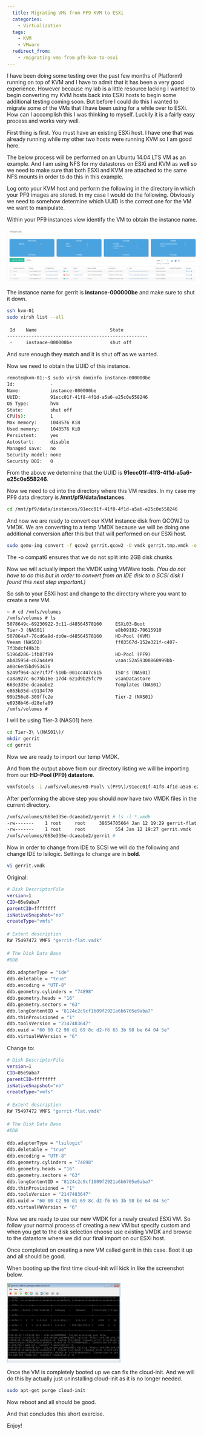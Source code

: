 ```yaml
---
  title: Migrating VMs from PF9 KVM to ESXi
  categories:
    - Virtualization
  tags:
    - KVM
    - VMware
  redirect_from:
    - /migrating-vms-from-pf9-kvm-to-esxi
---
```


I have been doing some testing over the past few months of Platform9
running on top of KVM and I have to admit that it has been a very good
experience. However because my lab is a little resource lacking I wanted
to begin converting my KVM hosts back into ESXi hosts to begin some
additional testing coming soon. But before I could do this I wanted to
migrate some of the VMs that I have been using for a while over to ESXi.
How can I accomplish this I was thinking to myself. Luckily it is a
fairly easy process and works very well.

First thing is first. You must have an existing ESXi host. I have one
that was already running while my other two hosts were running KVM so I
am good here.

The below process will be performed on an Ubuntu 14.04 LTS VM as an
example. And I am using NFS for my datastores on ESXi and KVM as well so
we need to make sure that both ESXi and KVM are attached to the same NFS
mounts in order to do this in this example.

Log onto your KVM host and perform the following in the directory in
which your PF9 images are stored. In my case I would do the following.
Obviously we need to somehow determine which UUID is the correct one for
the VM we want to manipulate.

Within your PF9 instances view identify the VM to obtain the instance
name.

![Screen Shot 2016-01-12 at 2.55.02PM](../../assets/Screen-Shot-2016-01-12-at-2.55.02-PM-e1452830397633.png)

The instance name for gerrit is **instance-000000be** and make sure to
shut it down.

```bash
ssh kvm-01
sudo virsh list --all

 Id    Name                           State
----------------------------------------------------
 -     instance-000000be              shut off
```

And sure enough they match and it is shut off as we wanted.

Now we need to obtain the UUID of this instance.

```bash
remote@kvm-01:~$ sudo virsh dominfo instance-000000be
Id:             -
Name:           instance-000000be
UUID:           91ecc01f-41f8-4f1d-a5a6-e25c0e558246
OS Type:        hvm
State:          shut off
CPU(s):         1
Max memory:     1048576 KiB
Used memory:    1048576 KiB
Persistent:     yes
Autostart:      disable
Managed save:   no
Security model: none
Security DOI:   0
```

From the above we determine that the UUID is **91ecc01f-41f8-4f1d-a5a6-e25c0e558246**.

Now we need to cd into the directory where this VM resides. In my case
my PF9 data directory is **/mnt/pf9/data/instances**.

```bash
cd /mnt/pf9/data/instances/91ecc01f-41f8-4f1d-a5a6-e25c0e558246
```

And now we are ready to convert our KVM instance disk from QCOW2 to
VMDK. We are converting to a temp VMDK because we will be doing one
additional conversion after this but that will performed on our ESXi
host.

```bash
sudo qemu-img convert -f qcow2 gerrit.qcow2 -O vmdk gerrit.tmp.vmdk -o compat6
```

The -o compat6 ensures that we do not split into 2GB disk chunks.

Now we will actually import the VMDK using VMWare tools. _(You do not
have to do this but in order to convert from an IDE disk to a SCSI disk
I found this next step important.)_

So ssh to your ESXi host and change to the directory where you want to
create a new VM.

```raw
~ # cd /vmfs/volumes
/vmfs/volumes # ls
5078649c-69230922-3c11-d48564578160     ESXi03-Boot                             Tier-3 (NAS01)                          e8b09192-70615910
507864a7-76cd6a9d-db0e-d48564578160     HD-Pool (KVM)                           Veeam (NAS02)                           ff03567d-152e321f-c407-7f3bdcf49b3b
5196d286-1fb87f99                       HD-Pool (PF9)                           ab435954-c62a44e9                       vsan:52a59308860999bb-a80c6ed5bd953476
5249f964-a2e71f7f-510b-001cc447c615     ISO's (NAS01)                           ca8a927c-6c75b16e-17d4-621d9b25fc79     vsanDatastore
663e335e-dcaeabe2                       Templates (NAS01)                       e863b35d-c9134f70
99b256e8-309ffc2e                       Tier-2 (NAS01)                          e8938b46-d28efa89
/vmfs/volumes #
```

I will be using Tier-3 (NAS01) here.

```bash
cd Tier-3\ \(NAS01\)/
mkdir gerrit
cd gerrit
```

Now we are ready to import our temp VMDK.

And from the output above from our directory listing we will be
importing from our **HD-Pool (PF9) datastore**.

```bash
vmkfstools -i /vmfs/volumes/HD-Pool\ \(PF9\)/91ecc01f-41f8-4f1d-a5a6-e25c0e558246/gerrit.tmp.vmdk -d thin gerrit.vmdk
```

After performing the above step you should now have two VMDK files in
the current directory.

```bash
/vmfs/volumes/663e335e-dcaeabe2/gerrit # ls -l *.vmdk
-rw-------    1 root     root     38654705664 Jan 12 19:29 gerrit-flat.vmdk
-rw-------    1 root     root           554 Jan 12 19:27 gerrit.vmdk
/vmfs/volumes/663e335e-dcaeabe2/gerrit #
```

Now in order to change from IDE to SCSI we will do the following and
change IDE to lsilogic. Settings to change are in **bold**.

```bash
vi gerrit.vmdk
```

Original:

```bash
# Disk DescriptorFile
version=1
CID=05e9aba7
parentCID=ffffffff
isNativeSnapshot="no"
createType="vmfs"

# Extent description
RW 75497472 VMFS "gerrit-flat.vmdk"

# The Disk Data Base
#DDB

ddb.adapterType = "ide"
ddb.deletable = "true"
ddb.encoding = "UTF-8"
ddb.geometry.cylinders = "74898"
ddb.geometry.heads = "16"
ddb.geometry.sectors = "63"
ddb.longContentID = "8124c2c9cf1609f2921a6b6705e9aba7"
ddb.thinProvisioned = "1"
ddb.toolsVersion = "2147483647"
ddb.uuid = "60 00 C2 90 d1 69 8c d2-f6 65 3b 98 be 64 04 5e"
ddb.virtualHWVersion = "6"
```

Change to:

```bash
# Disk DescriptorFile
version=1
CID=05e9aba7
parentCID=ffffffff
isNativeSnapshot="no"
createType="vmfs"

# Extent description
RW 75497472 VMFS "gerrit-flat.vmdk"

# The Disk Data Base
#DDB

ddb.adapterType = "lsilogic"
ddb.deletable = "true"
ddb.encoding = "UTF-8"
ddb.geometry.cylinders = "74898"
ddb.geometry.heads = "16"
ddb.geometry.sectors = "63"
ddb.longContentID = "8124c2c9cf1609f2921a6b6705e9aba7"
ddb.thinProvisioned = "1"
ddb.toolsVersion = "2147483647"
ddb.uuid = "60 00 C2 90 d1 69 8c d2-f6 65 3b 98 be 64 04 5e"
ddb.virtualHWVersion = "6"
```

Now we are ready to use our new VMDK for a newly created ESXi VM. So
follow your normal process of creating a new VM but specify custom and
when you get to the disk selection choose use existing VMDK and browse
to the datastore where we did our final import on our ESXi host.

Once completed on creating a new VM called gerrit in this case. Boot it
up and all should be good.

When booting up the first time cloud-init will kick in like the
screenshot below.

![Screen Shot 2016-01-12 at 2.24.10PM](../../assets/Screen-Shot-2016-01-12-at-2.24.10-PM-300x209.png)

Once the VM is completely booted up we can fix the cloud-init. And we
will do this by actually just uninstalling cloud-init as it is no longer
needed.

```bash
sudo apt-get purge cloud-init
```

Now reboot and all should be good.

And that concludes this short exercise.

Enjoy!
